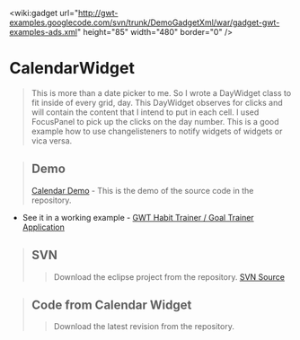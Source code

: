 &lt;wiki:gadget url="http://gwt-examples.googlecode.com/svn/trunk/DemoGadgetXml/war/gadget-gwt-examples-ads.xml" height="85" width="480" border="0" /&gt;

# CalendarWidget #
> This is more than a date picker to me. So I wrote a DayWidget class to fit inside of every grid, day. This DayWidget observes for clicks and will contain the content that I intend to put in each cell. I used FocusPanel to pick up the clicks on the day number. This is a good example how to use changelisteners to notify widgets of widgets or vica versa.

> ## Demo ##
> [Calendar Demo](http://gawkat.com/Calendar/) -  This is the demo of the source code in the repository.
  * See it in a working example - [GWT Habit Trainer / Goal Trainer Application](http://GoneVertical.com)

> ## SVN ##
> > Download the eclipse project from the repository.  [SVN Source](http://gwt-examples.googlecode.com/svn/trunk/gwt-Calendar/src/com/tribling/gwt/test/calendar/client/)

> ## Code from Calendar Widget ##
> > Download the latest revision from the repository.